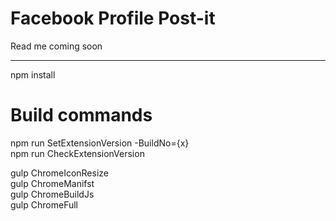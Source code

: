 # Facebook Profile Post-it  

Read me coming soon  

---  

npm install  

# Build commands  

npm run SetExtensionVersion -BuildNo={x}  
npm run CheckExtensionVersion  

gulp ChromeIconResize  
gulp ChromeManifst  
gulp ChromeBuildJs  
gulp ChromeFull  